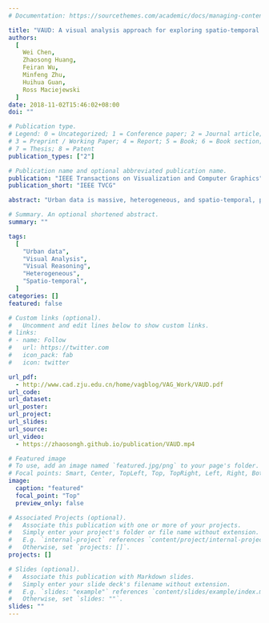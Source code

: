 ```yaml
---
# Documentation: https://sourcethemes.com/academic/docs/managing-content/

title: "VAUD: A visual analysis approach for exploring spatio-temporal urban data."
authors:
  [
    Wei Chen,
    Zhaosong Huang,
    Feiran Wu,
    Minfeng Zhu,
    Huihua Guan,
    Ross Maciejewski
  ]
date: 2018-11-02T15:46:02+08:00
doi: ""

# Publication type.
# Legend: 0 = Uncategorized; 1 = Conference paper; 2 = Journal article;
# 3 = Preprint / Working Paper; 4 = Report; 5 = Book; 6 = Book section;
# 7 = Thesis; 8 = Patent
publication_types: ["2"]

# Publication name and optional abbreviated publication name.
publication: "IEEE Transactions on Visualization and Computer Graphics"
publication_short: "IEEE TVCG"

abstract: "Urban data is massive, heterogeneous, and spatio-temporal, posing a substantial challenge for visualization and analysis. In this paper, we design and implement a novel visual analytics approach, Visual Analyzer for Urban Data (VAUD), that supports the visualization, querying, and exploration of urban data. Our approach allows for cross-domain correlation from multiple data sources by leveraging spatial-temporal and social inter-connectedness features. Through our approach, the analyst is able to select, filter, aggregate across multiple data sources and extract information that would be hidden to a single data subset. To illustrate the effectiveness of our approach, we provide case studies on a real urban dataset that contains the cyber-, physical-, and socialinformation of 14 million citizens over 22 days."

# Summary. An optional shortened abstract.
summary: ""

tags:
  [
    "Urban data",
    "Visual Analysis",
    "Visual Reasoning",
    "Heterogeneous",
    "Spatio-temporal",
  ]
categories: []
featured: false

# Custom links (optional).
#   Uncomment and edit lines below to show custom links.
# links:
# - name: Follow
#   url: https://twitter.com
#   icon_pack: fab
#   icon: twitter

url_pdf:
  - http://www.cad.zju.edu.cn/home/vagblog/VAG_Work/VAUD.pdf
url_code:
url_dataset:
url_poster:
url_project:
url_slides:
url_source:
url_video:
  - https://zhaosongh.github.io/publication/VAUD.mp4

# Featured image
# To use, add an image named `featured.jpg/png` to your page's folder.
# Focal points: Smart, Center, TopLeft, Top, TopRight, Left, Right, BottomLeft, Bottom, BottomRight.
image:
  caption: "featured"
  focal_point: "Top"
  preview_only: false

# Associated Projects (optional).
#   Associate this publication with one or more of your projects.
#   Simply enter your project's folder or file name without extension.
#   E.g. `internal-project` references `content/project/internal-project/index.md`.
#   Otherwise, set `projects: []`.
projects: []

# Slides (optional).
#   Associate this publication with Markdown slides.
#   Simply enter your slide deck's filename without extension.
#   E.g. `slides: "example"` references `content/slides/example/index.md`.
#   Otherwise, set `slides: ""`.
slides: ""
---
```

